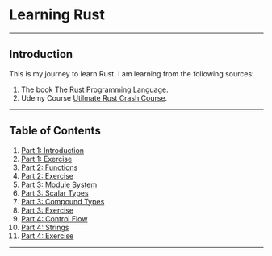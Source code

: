 # Learning Rust

---

## Introduction
This is my journey to learn Rust.
I am learning from the following sources:
1. The book [The Rust Programming Language](https://doc.rust-lang.org/book/).
2. Udemy Course [Utilmate Rust Crash Course](https://www.udemy.com/course/ultimate-rust-crash-course/).

---

## Table of Contents
1. [Part 1: Introduction](src%2Fbin%2Fpart1_introduction.rs)
2. [Part 1: Exercise](src%2Fbin%2Fpart1_exercise_a.rs)
3. [Part 2: Functions](src%2Fbin%2Fpart2_functions.rs)
4. [Part 2: Exercise](src%2Fbin%2Fpart2_exercise_b.rs)
5. [Part 3: Module System](src%2Fbin%2Fpart3_module_system.rs)
6. [Part 3: Scalar Types](src%2Fbin%2Fpart3_scalar_types.rs)
7. [Part 3: Compound Types](src%2Fbin%2Fpart3_compound_types.rs)
8. [Part 3: Exercise](src%2Fbin%2Fpart3_exercise_c.rs)
9. [Part 4: Control Flow](src%2Fbin%2Fpart4_control_flow.rs)
10. [Part 4: Strings](src%2Fbin%2Fpart4_strings.rs)
11. [Part 4: Exercise](src%2Fbin%2Fpart4_exercise_d.rs)

---